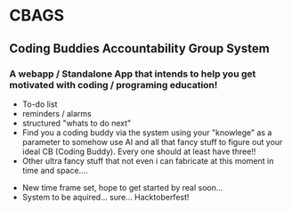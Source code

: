 # CBAGS

## Coding Buddies Accountability Group System

### A webapp / Standalone App that intends to help you get motivated with coding / programing education!

* To-do list
* reminders / alarms
* structured "whats to do next"
* Find you a coding buddy via the system using your "knowlege" as a parameter to somehow use AI and all that fancy stuff to figure out your ideal CB (Coding Buddy). Every one should at least have three!!
* Other ultra fancy stuff that not even i can fabricate at this moment in time and space....

+ New time frame set, hope to get started by real soon...
+ System to be aquired... sure... Hacktoberfest!
